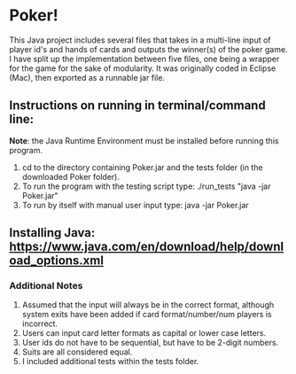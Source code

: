 # Poker!

This Java project includes several files that takes in a multi-line input of 
player id's and hands of cards and outputs the winner(s) of the poker game. I have split
up the implementation between five files, one being a wrapper for the game for the sake
of modularity. It was originally coded in Eclipse (Mac), then exported as a runnable jar file.

## Instructions on running in terminal/command line:
**Note**: the Java Runtime Environment must be installed before running this program. 
1. cd to the directory containing Poker.jar and the tests folder (in the downloaded Poker folder).
2. To run the program with the testing script type: ./run_tests "java -jar Poker.jar"
3. To run by itself with manual user input type: java -jar Poker.jar

## Installing Java: https://www.java.com/en/download/help/download_options.xml


### Additional Notes
1. Assumed that the input will always be in the correct format,
   although system exits have been added if card format/number/num players is incorrect.
2. Users can input card letter formats as capital or lower case letters.
3. User ids do not have to be sequential, but have to be 2-digit numbers.
4. Suits are all considered equal.
5. I included additional tests within the tests folder.
